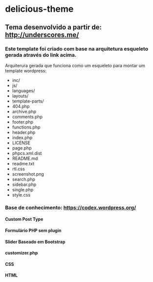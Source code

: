 # delicious-theme
## Tema desenvolvido a partir de: http://underscores.me/
### Este template foi criado com base na arquitetura esqueleto gerada através do link acima.
Arquiterura gerada que funciona como um esqueleto para montar um template wordpress:
<ul>
<li>inc/</li>
<li>js/</li>
<li>languages/</li>
<li>layouts/</li>
<li>template-parts/</li>
<li>404.php</li>
<li>archive.php</li>
<li>comments.php</li>
<li>footer.php</li>
<li>functions.php</li>
<li>header.php</li>
<li>index.php</li>
<li>LICENSE</li>
<li>page.php</li>
<li>phpcs.xml.dist</li>
<li>README.md</li>
<li>readme.txt</li>
<li>rtl.css</li>
<li>screenshot.png</li>
<li>search.php</li>
<li>sidebar.php</li>
<li>single.php</li>
<li>style.css</li>
</ul>

### Base de conhecimento: https://codex.wordpress.org/
#### Custom Post Type
#### Formulário PHP sem plugin
#### Slider Baseado em Bootstrap
#### customizer.php
#### CSS 
#### HTML

